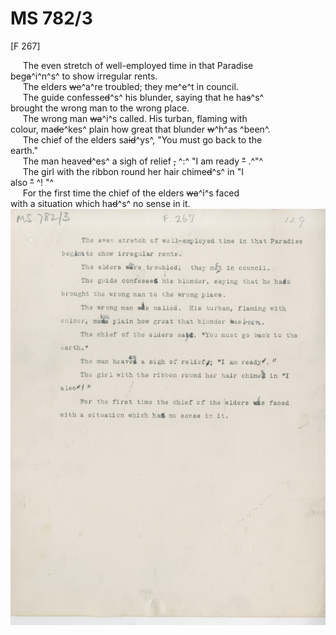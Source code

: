 # MS 782/3

[F 267]

&nbsp;&nbsp;&nbsp;&nbsp;&nbsp;The even stretch of well-employed time in that Paradise \
beg~~a~~^i^n^s^ to show irregular rents. \
&nbsp;&nbsp;&nbsp;&nbsp;&nbsp;The elders ~~we~~^a^re troubled; they me^e^t in council. \
&nbsp;&nbsp;&nbsp;&nbsp;&nbsp;The guide confesse~~d~~^s^ his blunder, saying that he ha~~s~~^s^ \
brought the wrong man to the wrong place. \
&nbsp;&nbsp;&nbsp;&nbsp;&nbsp;The wrong man ~~wa~~^i^s called. His turban, flaming with \
colour, ma~~de~~^kes^ plain how great that blunder ~~w~~^h^as ^been^. \
&nbsp;&nbsp;&nbsp;&nbsp;&nbsp;The chief of the elders sa~~id~~^ys^, "You must go back to the \
earth." \
&nbsp;&nbsp;&nbsp;&nbsp;&nbsp;The man heave~~d~~^es^ a sigh of relief ~~,~~ ^:^ "I am ready ~~"~~ .^"^ \
&nbsp;&nbsp;&nbsp;&nbsp;&nbsp;The girl with the ribbon round her hair chime~~d~~^s^ in "I \
also ~~"~~ ^! "^ \
&nbsp;&nbsp;&nbsp;&nbsp;&nbsp;For the first time the chief of the elders ~~wa~~^i^s faced \
with a situation which ha~~d~~^s^ no sense in it. 
![p153](MS782_3-153.jpg)
